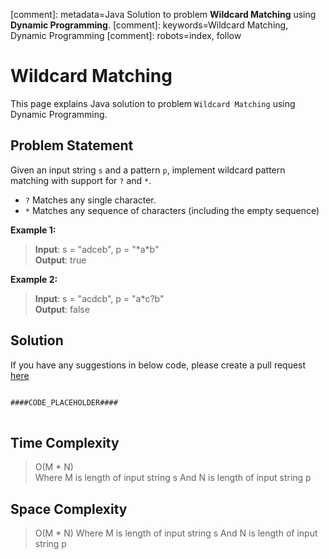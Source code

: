 [comment]: metadata=Java Solution to problem <strong>Wildcard Matching</strong> using <strong>Dynamic Programming</strong>.
[comment]: keywords=Wildcard Matching, Dynamic Programming
[comment]: robots=index, follow


<h1>Wildcard Matching</h1>
<p>
This page explains Java solution to problem <code class="inline">Wildcard Matching</code> using Dynamic Programming.
</p>


<h2 class="heading">Problem Statement</h2>
<p>
Given an input string <code class="inline">s</code> and a pattern <code class="inline">p</code>, implement wildcard pattern matching with support for <code class="inline">?</code> and <code class="inline">*</code>.
</p>
<ul>
<li><code class="inline">?</code> Matches any single character.</li>
<li><code class="inline">*</code> Matches any sequence of characters (including the empty sequence)</li>
</ul>

<b>Example 1:</b>
<blockquote>
<p>
<b>Input</b>: s = "adceb", p = "*a*b"<br/>
<b>Output</b>: true<br/>
</p>
</blockquote>

<b>Example 2:</b>
<blockquote>
<p>
<b>Input</b>: s = "acdcb", p = "a*c?b"<br/>
<b>Output</b>: false<br/>
</p>
</blockquote>


<h2 class="heading">Solution</h2>
If you have any suggestions in below code, please create a pull request <a href="####LINK_PLACEHOLDER####" target="_blank" rel="noopener noreferrer" class="absolute">here</a>
<pre>
<code class="language-java">
####CODE_PLACEHOLDER####
</code>
</pre>


<h2 class="heading">Time Complexity</h2>
<blockquote>
<p>
O(M * N) <br />
Where M is length of input string s
And N is length of input string p
</p>
</blockquote>


<h2 class="heading">Space Complexity</h2>
<blockquote>
<p>
O(M * N)
Where M is length of input string s
And N is length of input string p
</p>
</blockquote>